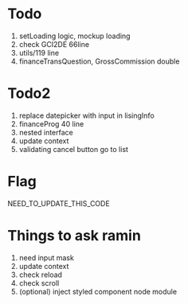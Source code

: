 # Todo
1. setLoading logic, mockup loading
2. check GCI2DE 66line
3. utils/119 line
4. financeTransQuestion, GrossCommission double

# Todo2
1. replace datepicker with input in lisingInfo
2. financeProg 40 line
3. nested interface
4. update context
5. validating cancel button go to list

# Flag
NEED_TO_UPDATE_THIS_CODE

# Things to ask ramin
1. need input mask
2. update context
3. check reload
4. check scroll
5. (optional) inject styled component node module
